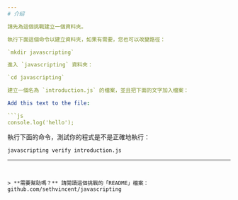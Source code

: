 ```yaml
---
# 介紹

請先為這個挑戰建立一個資料夾。

執行下面這個命令以建立資料夾，如果有需要，您也可以改變路徑：

`mkdir javascripting`

進入 `javascripting` 資料夾：

`cd javascripting`

建立一個名為 `introduction.js` 的檔案，並且把下面的文字加入檔案：

Add this text to the file:

```js
console.log('hello');
```
  
執行下面的命令，測試你的程式是不是正確地執行：

`javascripting verify introduction.js`

---  
```

  
> **需要幫助嗎？** 請閱讀這個挑戰的「README」檔案：github.com/sethvincent/javascripting

